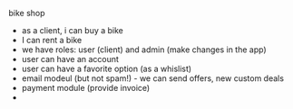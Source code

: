 bike shop

- as a client, i can buy a bike
- I can rent a bike
- we have roles: user (client) and admin (make changes in the app)
- user can have an account
- user can have a favorite option (as a whislist)
- email modeul (but not spam!) - we can send offers, new custom deals
- payment module (provide invoice)
- 